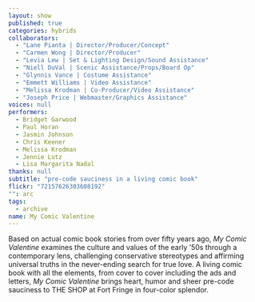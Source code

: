```yaml
---
layout: show
published: true
categories: hybrids
collaborators: 
  - "Lane Pianta | Director/Producer/Concept"
  - "Carmen Wong | Director/Producer"
  - "Levia Lew | Set & Lighting Design/Sound Assistance"
  - "Niell DuVal | Scenic Assistance/Props/Board Op"
  - "Glynnis Vance | Costume Assistance"
  - "Emmett Williams | Video Assistance"
  - "Melissa Krodman | Co-Producer/Video Assistance"
  - "Joseph Price | Webmaster/Graphics Assistance"
voices: null
performers: 
  - Bridget Garwood
  - Paul Horan
  - Jasmin Johnson
  - Chris Keener
  - Melissa Krodman
  - Jennie Lutz
  - Lisa Margarita Nadal
thanks: null
subtitle: "pre-code sauciness in a living comic book"
flickr: "72157626303608192"
"": arc
tags: 
  - archive
name: My Comic Valentine
---
```


Based on actual comic book stories from over fifty years ago, _My Comic Valentine_ examines the culture and values of the early ’50s through a contemporary lens, challenging conservative stereotypes and affirming universal truths in the never-ending search for true love. A living comic book with all the elements, from cover to cover including the ads and letters, _My Comic Valentine_ brings heart, humor and sheer pre-code sauciness to THE SHOP at Fort Fringe in four-color splendor.
